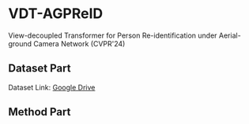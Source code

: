 # VDT-AGPReID
View-decoupled Transformer for Person Re-identification under Aerial-ground Camera Network (CVPR'24)

## Dataset Part
Dataset Link: [Google Drive]([https://link-url-here.org](https://drive.google.com/file/d/1yDjyH0VtW7efxP3vgQjIqTx2oafCB67t/view?usp=drive_link)https://drive.google.com/file/d/1yDjyH0VtW7efxP3vgQjIqTx2oafCB67t/view?usp=drive_link)

## Method Part

